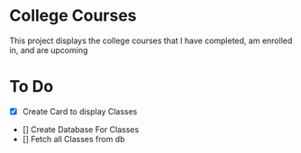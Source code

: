 # College Courses

This project displays the college courses that I have completed, am enrolled in, and are upcoming

# To Do
- [x] Create Card to display Classes
- [] Create Database For Classes
- [] Fetch all Classes from db 
